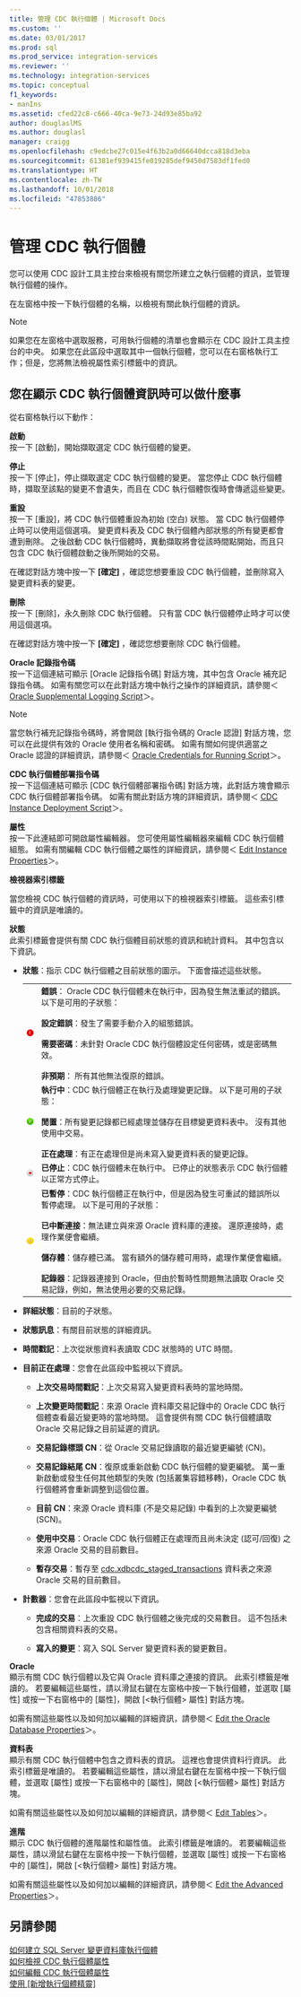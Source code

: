 ```yaml
---
title: 管理 CDC 執行個體 | Microsoft Docs
ms.custom: ''
ms.date: 03/01/2017
ms.prod: sql
ms.prod_service: integration-services
ms.reviewer: ''
ms.technology: integration-services
ms.topic: conceptual
f1_keywords:
- manIns
ms.assetid: cfed22c8-c666-40ca-9e73-24d93e85ba92
author: douglaslMS
ms.author: douglasl
manager: craigg
ms.openlocfilehash: c9edcbe27c015e4f63b2a0d66640dcca818d3eba
ms.sourcegitcommit: 61381ef939415fe019285def9450d7583df1fed0
ms.translationtype: HT
ms.contentlocale: zh-TW
ms.lasthandoff: 10/01/2018
ms.locfileid: "47853886"
---
```

# <a name="manage-a-cdc-instance"></a>管理 CDC 執行個體
  您可以使用 CDC 設計工具主控台來檢視有關您所建立之執行個體的資訊，並管理執行個體的操作。  
  
 在左窗格中按一下執行個體的名稱，以檢視有關此執行個體的資訊。  
  
> [!NOTE]  
>  如果您在左窗格中選取服務，可用執行個體的清單也會顯示在 CDC 設計工具主控台的中央。 如果您在此區段中選取其中一個執行個體，您可以在右窗格執行工作；但是，您將無法檢視屬性索引標籤中的資訊。  
  
## <a name="what-you-can-do-when-you-display-the-cdc-instance-information"></a>您在顯示 CDC 執行個體資訊時可以做什麼事  
 從右窗格執行以下動作：  
  
 **啟動**  
 按一下 [啟動]，開始擷取選定 CDC 執行個體的變更。  
  
 **停止**  
 按一下 [停止]，停止擷取選定 CDC 執行個體的變更。 當您停止 CDC 執行個體時，擷取至該點的變更不會遺失，而且在 CDC 執行個體恢復時會傳遞這些變更。  
  
 **重設**  
 按一下 [重設]，將 CDC 執行個體重設為初始 (空白) 狀態。 當 CDC 執行個體停止時可以使用這個選項。 變更資料表及 CDC 執行個體內部狀態的所有變更都會遭到刪除。 之後啟動 CDC 執行個體時，異動擷取將會從該時間點開始，而且只包含 CDC 執行個體啟動之後所開始的交易。  
  
 在確認對話方塊中按一下 **[確定]** ，確認您想要重設 CDC 執行個體，並刪除寫入變更資料表的變更。  
  
 **刪除**  
 按一下 [刪除]，永久刪除 CDC 執行個體。 只有當 CDC 執行個體停止時才可以使用這個選項。  
  
 在確認對話方塊中按一下 **[確定]** ，確認您想要刪除 CDC 執行個體。  
  
 **Oracle 記錄指令碼**  
 按一下這個連結可顯示 [Oracle 記錄指令碼] 對話方塊，其中包含 Oracle 補充記錄指令碼。 如需有關您可以在此對話方塊中執行之操作的詳細資訊，請參閱＜ [Oracle Supplemental Logging Script](../../integration-services/change-data-capture/oracle-supplemental-logging-script.md)＞。  
  
> [!NOTE]  
>  當您執行補充記錄指令碼時，將會開啟 [執行指令碼的 Oracle 認證] 對話方塊，您可以在此提供有效的 Oracle 使用者名稱和密碼。 如需有關如何提供適當之 Oracle 認證的詳細資訊，請參閱＜ [Oracle Credentials for Running Script](../../integration-services/change-data-capture/oracle-credentials-for-running-script.md)＞。  
  
 **CDC 執行個體部署指令碼**  
 按一下這個連結可顯示 [CDC 執行個體部署指令碼] 對話方塊，此對話方塊會顯示 CDC 執行個體部署指令碼。 如需有關此對話方塊的詳細資訊，請參閱＜ [CDC Instance Deployment Script](../../integration-services/change-data-capture/cdc-instance-deployment-script.md)＞。  
  
 **屬性**  
 按一下此連結即可開啟屬性編輯器。 您可使用屬性編輯器來編輯 CDC 執行個體組態。 如需有關編輯 CDC 執行個體之屬性的詳細資訊，請參閱＜ [Edit Instance Properties](../../integration-services/change-data-capture/edit-instance-properties.md)＞。  
  
 **檢視器索引標籤**  
  
 當您檢視 CDC 執行個體的資訊時，可使用以下的檢視器索引標籤。 這些索引標籤中的資訊是唯讀的。  
  
 **狀態**  
 此索引標籤會提供有關 CDC 執行個體目前狀態的資訊和統計資料。 其中包含以下資訊。  
  
-   **狀態**：指示 CDC 執行個體之目前狀態的圖示。 下面會描述這些狀態。  
  
    |||  
    |-|-|  
    |![錯誤](../../integration-services/change-data-capture/media/error.gif "錯誤")|**錯誤**： Oracle CDC 執行個體未在執行中，因為發生無法重試的錯誤。 以下是可用的子狀態：<br /><br /> **設定錯誤**：發生了需要手動介入的組態錯誤。<br /><br /> **需要密碼**：未針對 Oracle CDC 執行個體設定任何密碼，或是密碼無效。<br /><br /> **非預期**： 所有其他無法復原的錯誤。|  
    |![確定](../../integration-services/change-data-capture/media/okay.gif "確定")|**執行中**：CDC 執行個體正在執行及處理變更記錄。 以下是可用的子狀態：<br /><br /> **閒置**：所有變更記錄都已經處理並儲存在目標變更資料表中。 沒有其他使用中交易。<br /><br /> **正在處理**：有正在處理但是尚未寫入變更資料表的變更記錄。|  
    |![停止](../../integration-services/change-data-capture/media/stop.gif "停止")|**已停止**：CDC 執行個體未在執行中。 已停止的狀態表示 CDC 執行個體以正常方式停止。|  
    |![已暫停](../../integration-services/change-data-capture/media/paused.gif "已暫停")|**已暫停**：CDC 執行個體正在執行中，但是因為發生可重試的錯誤所以暫停處理。 以下是可用的子狀態：<br /><br /> **已中斷連接**：無法建立與來源 Oracle 資料庫的連接。 還原連接時，處理作業便會繼續。<br /><br /> **儲存體**：儲存體已滿。 當有額外的儲存體可用時，處理作業便會繼續。<br /><br /> **記錄器**：記錄器連接到 Oracle，但由於暫時性問題無法讀取 Oracle 交易記錄，例如，無法使用必要的交易記錄。|  
  
-   **詳細狀態**：目前的子狀態。  
  
-   **狀態訊息**：有關目前狀態的詳細資訊。  
  
-   **時間戳記**：上次從狀態資料表讀取 CDC 狀態時的 UTC 時間。  
  
-   **目前正在處理**：您會在此區段中監視以下資訊。  
  
    -   **上次交易時間戳記**：上次交易寫入變更資料表時的當地時間。  
  
    -   **上次變更時間戳記**：來源 Oracle 資料庫交易記錄中的 Oracle CDC 執行個體查看最近變更時的當地時間。 這會提供有關 CDC 執行個體讀取 Oracle 交易記錄之目前延遲的資訊。  
  
    -   **交易記錄標頭 CN**：從 Oracle 交易記錄讀取的最近變更編號 (CN)。  
  
    -   **交易記錄結尾 CN**：復原或重新啟動 CDC 執行個體的變更編號。 萬一重新啟動或發生任何其他類型的失敗 (包括叢集容錯移轉)，Oracle CDC 執行個體將會重新調整到這個位置。  
  
    -   **目前 CN**：來源 Oracle 資料庫 (不是交易記錄) 中看到的上次變更編號 (SCN)。  
  
    -   **使用中交易**：Oracle CDC 執行個體正在處理而且尚未決定 (認可/回復) 之來源 Oracle 交易的目前數目。  
  
    -   **暫存交易**：暫存至 [cdc.xdbcdc_staged_transactions](../../integration-services/change-data-capture/the-oracle-cdc-databases.md#BKMK_cdcxdbcdc_staged_transactions) 資料表之來源 Oracle 交易的目前數目。  
  
-   **計數器**：您會在此區段中監視以下資訊。  
  
    -   **完成的交易**：上次重設 CDC 執行個體之後完成的交易數目。 這不包括未包含相關資料表的交易。  
  
    -   **寫入的變更**：寫入 SQL Server 變更資料表的變更數目。  
  
 **Oracle**  
 顯示有關 CDC 執行個體以及它與 Oracle 資料庫之連接的資訊。 此索引標籤是唯讀的。 若要編輯這些屬性，請以滑鼠右鍵在左窗格中按一下執行個體，並選取 [屬性] 或按一下右窗格中的 [屬性]，開啟 [\<執行個體> 屬性] 對話方塊。  
  
 如需有關這些屬性以及如何加以編輯的詳細資訊，請參閱＜ [Edit the Oracle Database Properties](../../integration-services/change-data-capture/edit-the-oracle-database-properties.md)＞。  
  
 **資料表**  
 顯示有關 CDC 執行個體中包含之資料表的資訊。 這裡也會提供資料行資訊。 此索引標籤是唯讀的。 若要編輯這些屬性，請以滑鼠右鍵在左窗格中按一下執行個體，並選取 [屬性] 或按一下右窗格中的 [屬性]，開啟 [\<執行個體> 屬性] 對話方塊。  
  
 如需有關這些屬性以及如何加以編輯的詳細資訊，請參閱＜ [Edit Tables](../../integration-services/change-data-capture/edit-tables.md)＞。  
  
 **進階**  
 顯示 CDC 執行個體的進階屬性和屬性值。 此索引標籤是唯讀的。 若要編輯這些屬性，請以滑鼠右鍵在左窗格中按一下執行個體，並選取 [屬性] 或按一下右窗格中的 [屬性]，開啟 [\<執行個體> 屬性] 對話方塊。  
  
 如需有關這些屬性以及如何加以編輯的詳細資訊，請參閱＜ [Edit the Advanced Properties](../../integration-services/change-data-capture/edit-the-advanced-properties.md)＞。  
  
## <a name="see-also"></a>另請參閱  
 [如何建立 SQL Server 變更資料庫執行個體](../../integration-services/change-data-capture/how-to-create-the-sql-server-change-database-instance.md)   
 [如何檢視 CDC 執行個體屬性](../../integration-services/change-data-capture/how-to-view-the-cdc-instance-properties.md)   
 [如何編輯 CDC 執行個體屬性](../../integration-services/change-data-capture/how-to-edit-the-cdc-instance-properties.md)   
 [使用 [新增執行個體精靈]](../../integration-services/change-data-capture/use-the-new-instance-wizard.md)  
  
  
